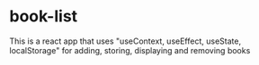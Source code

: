 # book-list
This is a react app that uses "useContext, useEffect, useState, localStorage" for adding, storing, displaying and removing books

